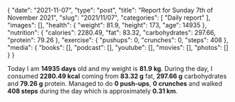{
    "date": "2021-11-07",
    "type": "post",
    "title": "Report for Sunday 7th of November 2021",
    "slug": "2021\/11\/07",
    "categories": [
        "Daily report"
    ],
    "images": [],
    "health": {
        "weight": 81.9,
        "height": 173,
        "age": 14935
    },
    "nutrition": {
        "calories": 2280.49,
        "fat": 83.32,
        "carbohydrates": 297.66,
        "protein": 79.26
    },
    "exercise": {
        "pushups": 0,
        "crunches": 0,
        "steps": 408
    },
    "media": {
        "books": [],
        "podcast": [],
        "youtube": [],
        "movies": [],
        "photos": []
    }
}

Today I am <strong>14935 days</strong> old and my weight is <strong>81.9 kg</strong>. During the day, I consumed <strong>2280.49 kcal</strong> coming from <strong>83.32 g</strong> fat, <strong>297.66 g</strong> carbohydrates and <strong>79.26 g</strong> protein. Managed to do <strong>0 push-ups</strong>, <strong>0 crunches</strong> and walked <strong>408 steps</strong> during the day which is approximately <strong>0.31 km</strong>.